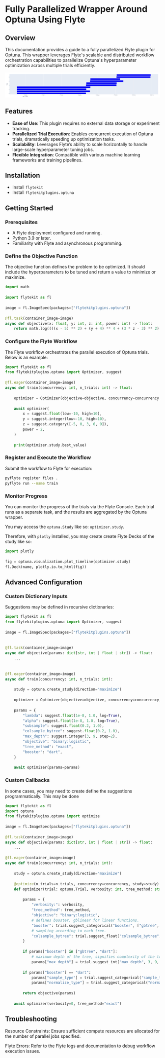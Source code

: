 # Fully Parallelized Wrapper Around Optuna Using Flyte

## Overview

This documentation provides a guide to a fully parallelized Flyte plugin for Optuna. This wrapper leverages Flyte's scalable and distributed workflow orchestration capabilities to parallelize Optuna's hyperparameter optimization across multiple trials efficiently.

![Timeline](timeline.png)


## Features

- **Ease of Use**: This plugin requires no external data storage or experiment tracking.
- **Parallelized Trial Execution**: Enables concurrent execution of Optuna trials, dramatically speeding up optimization tasks.
- **Scalability**: Leverages Flyte’s ability to scale horizontally to handle large-scale hyperparameter tuning jobs.
- **Flexible Integration**: Compatible with various machine learning frameworks and training pipelines.

## Installation

- Install `flytekit`
- Install `flytekitplugins.optuna`

## Getting Started

### Prerequisites

- A Flyte deployment configured and running.
- Python 3.9 or later.
- Familiarity with Flyte and asynchronous programming.

### Define the Objective Function

The objective function defines the problem to be optimized. It should include the hyperparameters to be tuned and return a value to minimize or maximize.

```python
import math

import flytekit as fl

image = fl.ImageSpec(packages=["flytekitplugins.optuna"])

@fl.task(container_image=image)
async def objective(x: float, y: int, z: int, power: int) -> float:
    return math.log((((x - 5) ** 2) + (y + 4) ** 4 + (3 * z - 3) ** 2)) ** power

```

### Configure the Flyte Workflow

The Flyte workflow orchestrates the parallel execution of Optuna trials. Below is an example:

```python
import flytekit as fl
from flytekitplugins.optuna import Optimizer, suggest

@fl.eager(container_image=image)
async def train(concurrency: int, n_trials: int) -> float:

    optimizer = Optimizer(objective=objective, concurrency=concurrency, n_trials=n_trials)

    await optimizer(
        x = suggest.float(low=-10, high=10),
        y = suggest.integer(low=-10, high=10),
        z = suggest.category([-5, 0, 3, 6, 9]),
        power = 2,
    )

    print(optimizer.study.best_value)

```

### Register and Execute the Workflow

Submit the workflow to Flyte for execution:

```bash
pyflyte register files .
pyflyte run --name train
```

### Monitor Progress

You can monitor the progress of the trials via the Flyte Console. Each trial runs as a separate task, and the results are aggregated by the Optuna wrapper.

You may access the `optuna.Study` like so: `optimizer.study`.

Therefore, with `plotly` installed, you may create create Flyte Decks of the study like so:

```python
import plotly

fig = optuna.visualization.plot_timeline(optimizer.study)
fl.Deck(name, plotly.io.to_html(fig))
```

## Advanced Configuration

### Custom Dictionary Inputs

Suggestions may be defined in recursive dictionaries:

```python
import flytekit as fl
from flytekitplugins.optuna import Optimizer, suggest

image = fl.ImageSpec(packages=["flytekitplugins.optuna"])


@fl.task(container_image=image)
async def objective(params: dict[str, int | float | str]) -> float:
    ...


@fl.eager(container_image=image)
async def train(concurrency: int, n_trials: int):

    study = optuna.create_study(direction="maximize")

    optimizer = Optimizer(objective=objective, concurrency=concurrency, n_trials=n_trials, study=study)

    params = {
        "lambda": suggest.float(1e-8, 1.0, log=True),
        "alpha": suggest.float(1e-8, 1.0, log=True),
        "subsample": suggest.float(0.2, 1.0),
        "colsample_bytree": suggest.float(0.2, 1.0),
        "max_depth": suggest.integer(3, 9, step=2),
        "objective": "binary:logistic",
        "tree_method": "exact",
        "booster": "dart",
    }

    await optimizer(params=params)
```

### Custom Callbacks

In some cases, you may need to create define the suggestions programmatically. This may be done

```python
import flytekit as fl
import optuna
from flytekitplugins.optuna import optimize

image = fl.ImageSpec(packages=["flytekitplugins.optuna"])

@fl.task(container_image=image)
async def objective(params: dict[str, int | float | str]) -> float:
    ...

@fl.eager(container_image=image)
async def train(concurrency: int, n_trials: int):

    study = optuna.create_study(direction="maximize")

    @optimize(n_trials=n_trials, concurrency=concurrency, study=study)
    def optimizer(trial: optuna.Trial, verbosity: int, tree_method: str):

        params = {
            "verbosity:": verbosity,
            "tree_method": tree_method,
            "objective": "binary:logistic",
            # defines booster, gblinear for linear functions.
            "booster": trial.suggest_categorical("booster", ["gbtree", "gblinear", "dart"]),
            # sampling according to each tree.
            "colsample_bytree": trial.suggest_float("colsample_bytree", 0.2, 1.0),
        }

        if params["booster"] in ["gbtree", "dart"]:
            # maximum depth of the tree, signifies complexity of the tree.
            params["max_depth"] = trial.suggest_int("max_depth", 3, 9, step=2)

        if params["booster"] == "dart":
            params["sample_type"] = trial.suggest_categorical("sample_type", ["uniform", "weighted"])
            params["normalize_type"] = trial.suggest_categorical("normalize_type", ["tree", "forest"])

        return objective(params)

    await optimizer(verbosity=0, tree_method="exact")
```

## Troubleshooting

Resource Constraints: Ensure sufficient compute resources are allocated for the number of parallel jobs specified.

Flyte Errors: Refer to the Flyte logs and documentation to debug workflow execution issues.
